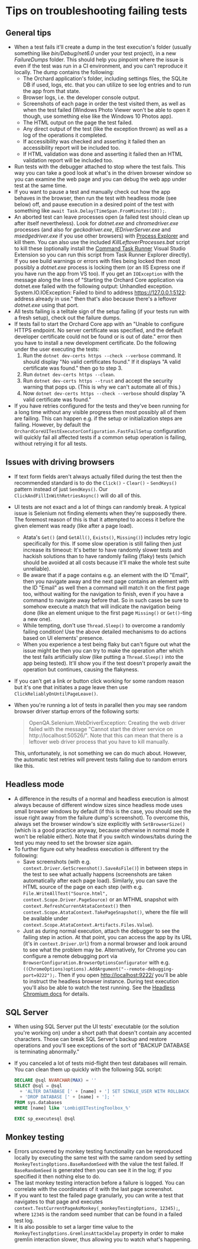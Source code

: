 # Tips on troubleshooting failing tests

## General tips

- When a test fails it'll create a dump in the test execution's folder (usually something like _bin/Debug/net6.0_ under your test project), in a new _FailureDumps_ folder. This should help you pinpoint where the issue is even if the test was run in a CI environment, and you can't reproduce it locally. The dump contains the following:
  - The Orchard application's folder, including settings files, the SQLite DB if used, logs, etc. that you can utilize to see log entries and to run the app from that state.
  - Browser logs, i.e. the developer console output.
  - Screenshots of each page in order the test visited them, as well as when the test failed (Windows Photo Viewer won't be able to open it though, use something else like the Windows 10 Photos app).
  - The HTML output on the page the test failed.
  - Any direct output of the test (like the exception thrown) as well as a log of the operations it completed.
  - If accessibility was checked and asserting it failed then an accessibility report will be included too.
  - If HTML validation was done and asserting it failed then an HTML validation report will be included too.
- Run tests with the debugger attached to stop where the test fails. This way you can take a good look at what's in the driven browser window so you can examine the web page and you can debug the web app under test at the same time.
- If you want to pause a test and manually check out how the app behaves in the browser, then run the test with headless mode (see below) off, and pause execution in a desired point of the test with something like `await Task.Delay(TimeSpan.FromMinutes(10));`.
- An aborted test can leave processes open (a failed test should clean up after itself nevertheless). Look for _dotnet.exe_ and _chromedriver.exe_ processes (and also for _geckodriver.exe_, _IEDriverServer.exe_ and _msedgedriver.exe_ if you use other browsers) with [Process Explorer](https://docs.microsoft.com/en-us/sysinternals/downloads/process-explorer) and kill them. You can also use the included _KillLeftoverProcesses.bat_ script to kill these (optionally install the [Command Task Runner](https://marketplace.visualstudio.com/items?itemName=MadsKristensen.CommandTaskRunner) Visual Studio Extension so you can run this script from Task Runner Explorer directly). If you see build warnings or errors with files being locked then most possibly a _dotnet.exe_ process is locking them (or an IIS Express one if you have run the app from VS too). If you get an `IOException` with the message along the lines of "Starting the Orchard Core application via dotnet.exe failed with the following output: Unhandled exception. System.IO.IOException: Failed to bind to address <https://127.0.0.1:5122>: address already in use." then that's also because there's a leftover _dotnet.exe_ using that port.
- All tests failing is a telltale sign of the setup failing (if your tests run with a fresh setup), check out the failure dumps.
- If tests fail to start the Orchard Core app with an "Unable to configure HTTPS endpoint. No server certificate was specified, and the default developer certificate could not be found or is out of date." error then you have to install a new development certificate. Do the following under the user executing the tests:
    1. Run the `dotnet dev-certs https --check --verbose` command. It should display "No valid certificates found." If it displays "A valid certificate was found." then go to step 3.
    2. Run `dotnet dev-certs https --clean`.
    3. Run `dotnet dev-certs https --trust` and accept the security warning that pops up. (This is why we can't automate all of this.)
    4. Now `dotnet dev-certs https --check --verbose` should display "A valid certificate was found."
- If you have retries configured for the tests and they've been running for a long time without any visible progress then most possibly all of them are failing. This can happen e.g. if the setup or initialization steps are failing. However, by default the `OrchardCoreUITestExecutorConfiguration.FastFailSetup` configuration will quickly fail all affected tests if a common setup operation is failing, without retrying it for all tests.

## Issues with driving browsers

- If text form fields aren't always actually filled during the test then the recommended standard is to do the `Click()` - `Clear()` - `SendKeys()` pattern instead of just `SendKeys()`. Our `ClickAndFillInWithRetriesAsync()` will do all of this.
- UI tests are not exact and a lot of things can randomly break. A typical issue is Selenium not finding elements when they're supposedly there. The foremost reason of this is that it attempted to access it before the given element was ready (like after a page load).
  - Atata's `Get()` (and `GetAll()`, `Exists()`, `Missing()`) includes retry logic specifically for this. If some slow operation is still failing then just increase its timeout: It's better to have randomly slower tests and hackish solutions than to have randomly failing (flaky) tests (which should be avoided at all costs because it'll make the whole test suite unreliable).
  - Be aware that if a page contains e.g. an element with the ID "Email", then you navigate away and the next page contains an element with the ID "Email" as well then a command will match it on the first page too, without waiting for the navigation to finish, even if you have a command to navigate away before that. So in such cases be sure to somehow execute a match that will indicate the navigation being done (like an element unique to the first page `Missing()` or `Get()`-ting a new one).
  - While tempting, don't use `Thread.Sleep()` to overcome a randomly failing condition! Use the above detailed mechanisms to do actions based on UI elements' presence.
  - When you experience a test being flaky but can't figure out what the issue might be then you can try to make the operation after which the test fails artificially slow (like putting a `Thread.Sleep()` into the app being tested). It'll show you if the test doesn't properly await the operation but continues, causing the flakyness.
- If you can't get a link or button click working for some random reason but it's one that initiates a page leave then use `ClickReliablyOnUntilPageLeave()`.
- When you're running a lot of tests in parallel then you may see random browser driver startup errors of the following sorts:
  > OpenQA.Selenium.WebDriverException: Creating the web driver failed with the message "Cannot start the driver service on http://localhost:50526/". Note that this can mean that there is a leftover web driver process that you have to kill manually. <!-- markdownlint-disable-line MD034 -->
  
    This, unfortunately, is not something we can do much about. However, the automatic test retries will prevent tests failing due to random errors like this.

## Headless mode

- A difference in the results of a normal and headless execution is almost always because of different window sizes since headless mode uses small browser windows by default (if this is the case, you should see the issue right away from the failure dump's screenshot). To overcome this, always set the browser window's size explicitly with `SetBrowserSize()` (which is a good practice anyway, because otherwise in normal mode it won't be reliable either). Note that if you switch windows/tabs during the test you may need to set the browser size again.
- To further figure out why headless execution is different try the following:
  - Save screenshots (with e.g. `context.Driver.GetScreenshot().SaveAsFile()`) in between steps in the test to see what actually happens (screenshots are taken automatically after each page load). Similarly, you can save the HTML source of the page on each step (with e.g. `File.WriteAllText("Source.html", context.Scope.Driver.PageSource)` or an MTHML snapshot with `context.RefreshCurrentAtataContext()` then `context.Scope.AtataContext.TakePageSnapshot()`, where the file will be available under `context.Scope.AtataContext.Artifacts.Files.Value`).
  - Just as during normal execution, attach the debugger to see the failing step in action. At that point, you can access the app by its URL (it's in `context.Driver.Url`) from a normal browser and look around to see what the problem may be. Alternatively, for Chrome you can configure a remote debugging port via `BrowserConfiguration.BrowserOptionsConfigurator` with e.g. `((ChromeOptions)options).AddArgument("--remote-debugging-port=9222");`. Then if you open <http://localhost:9222/> you'll be able to instruct the headless browser instance. During test execution you'll also be able to watch the test running. See the [Headless Chromium docs](https://chromium.googlesource.com/chromium/src/+/lkgr/headless/README.md) for details.

## SQL Server

- When using SQL Server put the UI tests' executable (or the solution you're working on) under a short path that doesn't contain any accented characters. Those can break SQL Server's backup and restore operations and you'll see exceptions of the sort of "BACKUP DATABASE is terminating abnormally."
- If you canceled a lot of tests mid-flight then test databases will remain. You can clean them up quickly with the following SQL script:

    ```sql
    DECLARE @sql NVARCHAR(MAX) = ''
    SELECT @sql = @sql 
      + 'ALTER DATABASE [' + [name] + '] SET SINGLE_USER WITH ROLLBACK IMMEDIATE; '
      + 'DROP DATABASE [' + [name] + ']; '
    FROM sys.databases 
    WHERE [name] like 'LombiqUITestingToolbox_%'

    EXEC sp_executesql @sql 
    ```

## Monkey testing

- Errors uncovered by monkey testing functionality can be reproduced locally by executing the same test with the same random seed by setting `MonkeyTestingOptions.BaseRandomSeed` with the value the test failed. If `BaseRandomSeed` is generated then you can see it in the log; if you specified it then nothing else to do.
- The last monkey testing interaction before a failure is logged. You can correlate with the coordinates of it with the last page screenshot.
- If you want to test the failed page granularly, you can write a test that navigates to that page and executes `context.TestCurrentPageAsMonkey(_monkeyTestingOptions, 12345);`, where `12345` is the random seed number that can be found in a failed test log.
- It is also possible to set a larger time value to the `MonkeyTestingOptions.GremlinsAttackDelay` property in order to make gremlin interaction slower, thus allowing you to watch what's happening.
